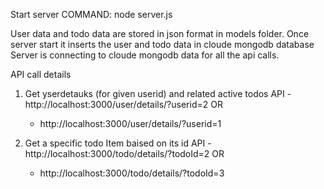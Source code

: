 Start server
COMMAND: node server.js


User data and todo data are stored in json format in models folder.
Once server start it inserts the user and todo data in cloude mongodb database
Server is connecting to cloude mongodb data for all the api calls.


API call details
1. Get yserdetauks (for given userid) and related active todos
API - http://localhost:3000/user/details/?userid=2
    OR
    - http://localhost:3000/user/details/?userid=1

2. Get  a specific todo Item baised on its id 
API - http://localhost:3000/todo/details/?todoId=2
    OR 
    - http://localhost:3000/todo/details/?todoId=3